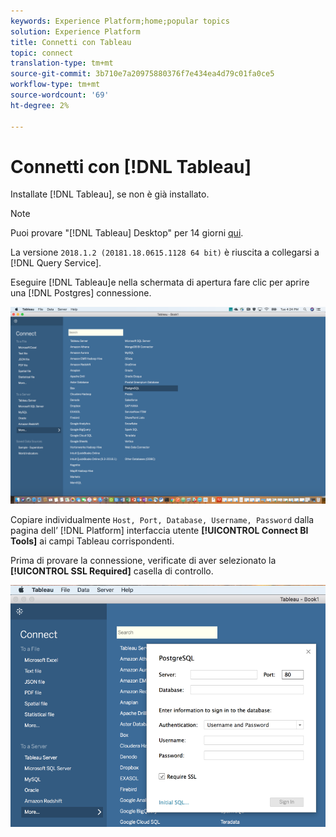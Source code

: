 ```yaml
---
keywords: Experience Platform;home;popular topics
solution: Experience Platform
title: Connetti con Tableau
topic: connect
translation-type: tm+mt
source-git-commit: 3b710e7a20975880376f7e434ea4d79c01fa0ce5
workflow-type: tm+mt
source-wordcount: '69'
ht-degree: 2%

---
```



# Connetti con [!DNL Tableau]

Installate [!DNL Tableau], se non è già installato.

>[!NOTE]
>
>Puoi provare &quot;[!DNL Tableau] Desktop&quot; per 14 giorni [qui](https://www.tableau.com/products/desktop/download).
>    
> La versione `2018.1.2 (20181.18.0615.1128 64 bit)` è riuscita a collegarsi a [!DNL Query Service].

Eseguire [!DNL Tableau]e nella schermata di apertura fare clic per aprire una [!DNL Postgres] connessione.

![Immagine](../images/clients/tableau/open-connection.png)

Copiare individualmente `Host, Port, Database, Username, Password` dalla pagina dell’ [!DNL Platform] interfaccia utente **[!UICONTROL Connect BI Tools]** ai campi Tableau corrispondenti.

Prima di provare la connessione, verificate di aver selezionato la **[!UICONTROL SSL Required]** casella di controllo.

![Immagine](../images/clients/tableau/ssl-required.png)